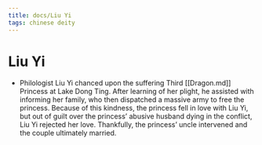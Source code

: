 ```yaml
---
title: docs/Liu Yi
tags: chinese deity
---
```


# Liu Yi 
- Philologist Liu Yi chanced upon the suffering Third [[Dragon.md]] Princess at Lake Dong Ting. After learning of her plight, he assisted with informing her family, who then dispatched a massive army to free the princess. Because of this kindness, the princess fell in love with Liu Yi, but out of guilt over the princess’ abusive husband dying in the conflict, Liu Yi rejected her love. Thankfully, the princess’ uncle intervened and the couple ultimately married.